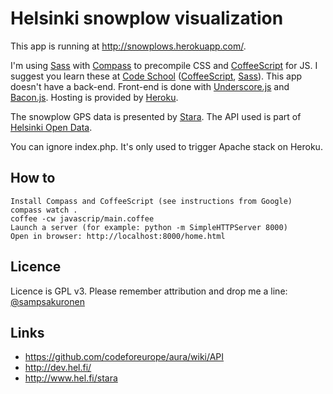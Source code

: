 # Helsinki snowplow visualization
This app is running at http://snowplows.herokuapp.com/.

I'm using [Sass](http://sass-lang.com/) with [Compass](http://compass-style.org/) to precompile CSS and [CoffeeScript](http://coffeescript.org/) for JS. I suggest you learn these at [Code School](http://codeschool.com/) ([CoffeeScript](http://coffeescript.codeschool.com/), [Sass](https://www.codeschool.com/courses/assembling-sass)). This app doesn't have a back-end. Front-end is done with [Underscore.js](http://underscorejs.org/) and [Bacon.js](http://baconjs.github.io/). Hosting is provided by [Heroku](http://www.heroku.com).

The snowplow GPS data is presented by [Stara](http://www.hel.fi/stara). The API used is part of [Helsinki Open Data](http://dev.hel.fi/).

You can ignore index.php. It's only used to trigger Apache stack on Heroku.


## How to
    Install Compass and CoffeeScript (see instructions from Google)
    compass watch .
    coffee -cw javascrip/main.coffee
    Launch a server (for example: python -m SimpleHTTPServer 8000)
    Open in browser: http://localhost:8000/home.html


## Licence
Licence is GPL v3. Please remember attribution and drop me a line: [@sampsakuronen](https://twitter.com/sampsakuronen)


## Links
- https://github.com/codeforeurope/aura/wiki/API
- http://dev.hel.fi/
- http://www.hel.fi/stara
